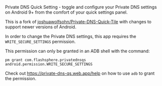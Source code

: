 Private DNS Quick Setting - toggle and configure your Private DNS settings on Android 9+ from the comfort of your quick settings panel.

This is a fork of [joshuawolfsohn/Private-DNS-Quick-Tile](https://github.com/joshuawolfsohn/Private-DNS-Quick-Tile) with changes to support newer versions of Android.

In order to change the Private DNS settings, this app requires the
`WRITE_SECURE_SETTINGS` permission.

This permission can only be granted in an ADB shell with the command:
```
pm grant com.flashsphere.privatednsqs android.permission.WRITE_SECURE_SETTINGS
```

Check out https://private-dns-qs.web.app/help on how to use `adb` to grant the permission.
